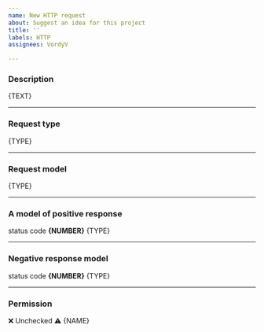```yaml
---
name: New HTTP request
about: Suggest an idea for this project
title: ''
labels: HTTP
assignees: VordyV

---
```


### Description

{TEXT}

---
### Request type

{TYPE}

---
### Request model

{TYPE}

---
### A model of positive response

status code **{NUMBER}**
{TYPE}

---
### Negative response model

status code **{NUMBER}**
{TYPE}

---
### Permission

:x: Unchecked
:warning: {NAME}
